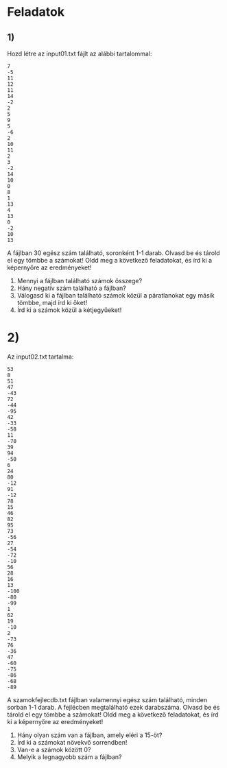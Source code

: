 # Feladatok

## 1)

Hozd létre az input01.txt fájlt az alábbi tartalommal:

    7
    -5
    11
    12
    11
    14
    -2
    2
    5
    9
    5
    -6
    2
    10
    11
    2
    3
    -2
    14
    10
    0
    8
    1
    13
    4
    13
    0
    -2
    10
    13

A fájlban 30 egész szám található, soronként 1-1 darab. Olvasd be és tárold el egy tömbbe a számokat! Oldd meg a következő feladatokat, és írd ki a képernyőre az eredményeket!

1. Mennyi a fájlban található számok összege?
1. Hány negatív szám található a fájlban?
1. Válogasd ki a fájlban található számok közül a páratlanokat egy másik tömbbe, majd írd ki őket!
1. Írd ki a számok közül a kétjegyűeket!

# 2)

Az input02.txt tartalma:

    53
    8
    51
    47
    -43
    72
    -44
    -95
    42
    -33
    -58
    11
    -70
    39
    94
    -50
    6
    24
    80
    -12
    91
    -12
    78
    15
    46
    82
    95
    73
    -56
    27
    -54
    -72
    -10
    56
    28
    16
    13
    -100
    -80
    -99
    1
    62
    19
    -10
    2
    -73
    76
    -36
    47
    -60
    -75
    -86
    -68
    -89

A szamokfejlecdb.txt fájlban valamennyi egész szám található, minden sorban 1-1 darab. A fejlécben megtalálható ezek darabszáma. Olvasd be és tárold el egy tömbbe a számokat! Oldd meg a következő feladatokat, és írd ki a képernyőre az eredményeket!

1. Hány olyan szám van a fájlban, amely eléri a 15-öt?
1. Írd ki a számokat növekvő sorrendben!
1. Van-e a számok között 0?
1. Melyik a legnagyobb szám a fájlban?
